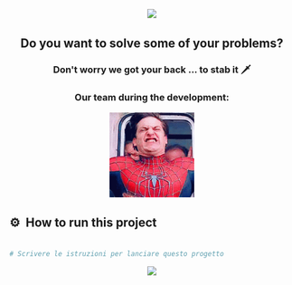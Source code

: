 <p align="center">
  <img src="https://capsule-render.vercel.app/api?type=waving&color=_custom_gradient:0:ff0000,25:cc0000,50:800080,75:0000cc,100:0000ff&text=🕷️Welcome%20to%20the%20Sinister%20Six%20S.n.C.'s%20Chatbot&height=100&section=header&fontColor=ffffff&strokeColor=000&strokeWidth=0.5&fontSize=28"/>
</p>

<h2 align="center">
  Do you want to solve some of your problems?
</h2>

<h3 align="center">
  Don't worry we got your back ... to stab it 🗡️
</h3>

<h3 align="center">
  Our team during the development:
</h3>

<p align="center">
  <img height="150" src="./gif/spidey.gif" alt="Spidey">
</p>


<h2> ⚙️ &nbsp;How to run this project</h2>

```yaml

# Scrivere le istruzioni per lanciare questo progetto

```

<p align="center">
  <img src="https://capsule-render.vercel.app/api?type=waving&color=_custom_gradient:0:ff0000,25:cc0000,50:800080,75:0000cc,100:0000ff&height=100&section=footer"/>
</p>

